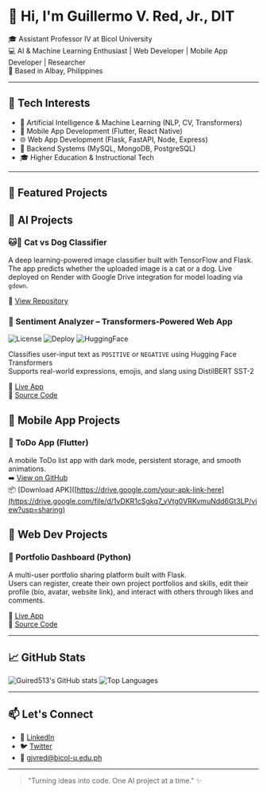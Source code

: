 # 👋 Hi, I'm Guillermo V. Red, Jr., DIT

🎓 Assistant Professor IV at Bicol University  
💻 AI & Machine Learning Enthusiast | Web Developer | Mobile App Developer | Researcher  
📍 Based in Albay, Philippines  

---

## 🧰 Tech Interests
- 🤖 Artificial Intelligence & Machine Learning (NLP, CV, Transformers)
- 📱 Mobile App Development (Flutter, React Native)
- 🌐 Web App Development (Flask, FastAPI, Node, Express)
- 🐘 Backend Systems (MySQL, MongoDB, PostgreSQL)
- 🎓 Higher Education & Instructional Tech

---

## 🚀 Featured Projects

## 🔬 AI Projects

### 🐱🐶 Cat vs Dog Classifier
A deep learning-powered image classifier built with TensorFlow and Flask. The app predicts whether the uploaded image is a cat or a dog. Live deployed on Render with Google Drive integration for model loading via `gdown`.

🔗 [View Repository](https://github.com/guired513/cat-vs-dog-classifier)

### 🧠 Sentiment Analyzer – Transformers-Powered Web App
![License](https://img.shields.io/github/license/guired513/sentiment-analyzer?style=flat-square)
![Deploy](https://img.shields.io/badge/Deployed%20on-Render-blue?style=flat-square)
![HuggingFace](https://img.shields.io/badge/Model-DistilBERT-orange?style=flat-square)

Classifies user-input text as `POSITIVE` or `NEGATIVE` using Hugging Face Transformers  
Supports real-world expressions, emojis, and slang using DistilBERT SST-2

🔗 [Live App](https://sentiment-analyzer-tfs2.onrender.com)  
📁 [Source Code](https://github.com/guired513/sentiment-analyzer)

## 🚧 Mobile App Projects

### 📱 ToDo App (Flutter)
A mobile ToDo list app with dark mode, persistent storage, and smooth animations.  
➡️ [View on GitHub](https://github.com/guired513/todo_app)  
📦 [Download APK]([https://drive.google.com/your-apk-link-here](https://drive.google.com/file/d/1vDKR1cSgkq7_vVtg0VRKvmuNdd6Gt3LP/view?usp=sharing)

## 🚧 Web Dev Projects

### 📱 Portfolio Dashboard (Python)
A multi-user portfolio sharing platform built with Flask.  
Users can register, create their own project portfolios and skills, edit their profile (bio, avatar, website link), and interact with others through likes and comments.   

🔗 [Live App](https://flask-portfolio-dashboard.onrender.com/)  
📁 [Source Code](https://github.com/guired513/flask-portfolio-dashboard)  

---

## 📈 GitHub Stats

![Guired513's GitHub stats](https://github-readme-stats.vercel.app/api?username=guired513&show_icons=true&theme=default)
![Top Languages](https://github-readme-stats.vercel.app/api/top-langs/?username=guired513&layout=compact)

---

## 📫 Let's Connect

- 💼 [LinkedIn](https://www.linkedin.com/in/guired513)
- 🐦 [Twitter](https://twitter.com/guired513)
- 📧 gjvred@bicol-u.edu.ph

---

> "Turning ideas into code. One AI project at a time." ✨

